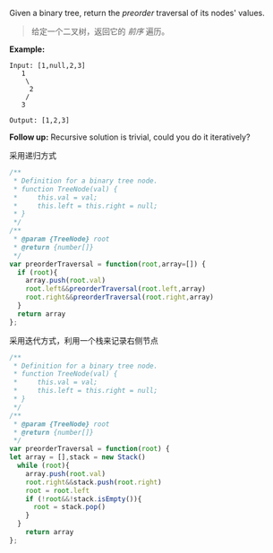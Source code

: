 Given a binary tree, return the *preorder* traversal of its nodes' values.

> 给定一个二叉树，返回它的 *前序* 遍历。

**Example:**

```
Input: [1,null,2,3]
   1
    \
     2
    /
   3

Output: [1,2,3]
```

**Follow up:** Recursive solution is trivial, could you do it iteratively?

采用递归方式

```js
/**
 * Definition for a binary tree node.
 * function TreeNode(val) {
 *     this.val = val;
 *     this.left = this.right = null;
 * }
 */
/**
 * @param {TreeNode} root
 * @return {number[]}
 */
var preorderTraversal = function(root,array=[]) {
  if (root){
    array.push(root.val)
    root.left&&preorderTraversal(root.left,array)
    root.right&&preorderTraversal(root.right,array)
  }
  return array
};
```

采用迭代方式，利用一个栈来记录右侧节点

```js
/**
 * Definition for a binary tree node.
 * function TreeNode(val) {
 *     this.val = val;
 *     this.left = this.right = null;
 * }
 */
/**
 * @param {TreeNode} root
 * @return {number[]}
 */
var preorderTraversal = function(root) {
let array = [],stack = new Stack()
  while (root){
    array.push(root.val)
    root.right&&stack.push(root.right)
    root = root.left
    if (!root&&!stack.isEmpty()){
      root = stack.pop()
    } 
  } 
    return array
};
```

